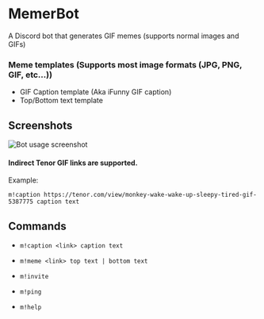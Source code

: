 # MemerBot
A Discord bot that generates GIF memes (supports normal images and GIFs)

### Meme templates (Supports most image formats (JPG, PNG, GIF, etc...))
- GIF Caption template (Aka iFunny GIF caption)
- Top/Bottom text template

## Screenshots
![Bot usage screenshot](https://i.imgur.com/2a9g0WE.gif)

#### Indirect Tenor GIF links are supported.
Example:

`m!caption https://tenor.com/view/monkey-wake-wake-up-sleepy-tired-gif-5387775 caption text`

## Commands
- `m!caption <link> caption text`

- `m!meme <link> top text | bottom text`

- `m!invite`

- `m!ping`

- `m!help`
